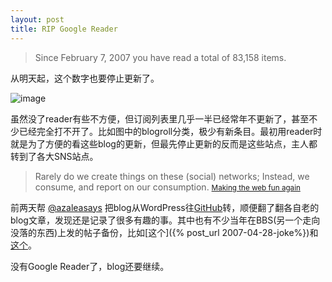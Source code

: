 ```yaml
---
layout: post
title: RIP Google Reader
---
```


>Since February 7, 2007 you have read a total of 83,158 items.

从明天起，这个数字也要停止更新了。

![image](https://dl.dropbox.com/s/6vj55c6lerpzg6y/Screenshot%202013-06-30%2010.31.57.png)

虽然没了reader有些不方便，但订阅列表里几乎一半已经常年不更新了，甚至不少已经完全打不开了。比如图中的blogroll分类，极少有新条目。最初用reader时就是为了方便的看这些blog的更新，但最先停止更新的反而是这些站点，主人都转到了各大SNS站点。

>Rarely do we create things on these (social) networks; Instead, we consume, and report on our consumption. <small>[Making the web fun again](http://neocities.org/blog/making-the-web-fun-again)</small>

前两天帮 [@azaleasays](https://twitter.com/azaleasays) 把blog从WordPress往[GitHub](http://azaleasays.github.io)转，顺便翻了翻各自老的blog文章，发现还是记录了很多有趣的事。其中也有不少当年在BBS(另一个走向没落的东西)上发的帖子备份，比如[这个]({% post_url 2007-04-28-joke%})和[这个](http://azalea.github.io/2009/11/13/lets-play-game/)。

没有Google Reader了，blog还要继续。
